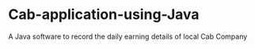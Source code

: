# Cab-application-using-Java
A Java software to record the daily earning details of  local Cab Company
